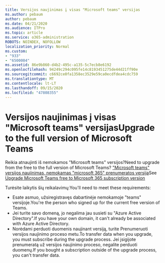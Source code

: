 ```yaml
---
title: Versijos naujinimas į visas "Microsoft teams" versijas
ms.author: pebaum
author: pebaum
ms.date: 04/21/2020
ms.audience: ITPro
ms.topic: article
ms.service: o365-administration
ROBOTS: NOINDEX, NOFOLLOW
localization_priority: Normal
ms.custom:
- "933"
- "6500004"
ms.assetid: 86e9b860-d4b2-495c-a135-5c7ecb8e6192
ms.openlocfilehash: 94249c294c095fe14c8193451275de44d21ff90e
ms.sourcegitcommit: c6692ce0fa1358ec3529e59ca0ecdfdea4cdc759
ms.translationtype: MT
ms.contentlocale: lt-LT
ms.lasthandoff: 09/15/2020
ms.locfileid: "47808355"
---
```

# <a name="upgrade-to-the-full-version-of-microsoft-teams"></a><span data-ttu-id="e04c9-102">Versijos naujinimas į visas "Microsoft teams" versijas</span><span class="sxs-lookup"><span data-stu-id="e04c9-102">Upgrade to the full version of Microsoft Teams</span></span>

<span data-ttu-id="e04c9-103">Reikia atnaujinti iš nemokamos "Microsoft teams" versijos?</span><span class="sxs-lookup"><span data-stu-id="e04c9-103">Need to upgrade from the free to the full version of Microsoft Teams?</span></span> <span data-ttu-id="e04c9-104">["Microsoft teams" versijos naujinimas, nemokamas "microsoft 365" prenumeratos versija](https://docs.microsoft.com/microsoftteams/upgrade-freemium)</span><span class="sxs-lookup"><span data-stu-id="e04c9-104">See [Upgrade Microsoft Teams free to Microsoft 365 subscription version](https://docs.microsoft.com/microsoftteams/upgrade-freemium)</span></span>

<span data-ttu-id="e04c9-105">Turėsite laikytis šių reikalavimų:</span><span class="sxs-lookup"><span data-stu-id="e04c9-105">You'll need to meet these requirements:</span></span>

- <span data-ttu-id="e04c9-106">Esate asmuo, užsiregistravęs dabartinėje nemokamoje "teams" versijoje.</span><span class="sxs-lookup"><span data-stu-id="e04c9-106">You're the person who signed up for the current free version of Teams.</span></span>
- <span data-ttu-id="e04c9-107">Jei turite savo domeną, jo negalima jau susieti su "Azure Active Directory".</span><span class="sxs-lookup"><span data-stu-id="e04c9-107">If you have your own domain, it can't already be associated with Azure Active Directory.</span></span>
- <span data-ttu-id="e04c9-108">Norėdami perduoti duomenis naujinant versiją, turite Prenumeruoti versijos naujinimo proceso metu.</span><span class="sxs-lookup"><span data-stu-id="e04c9-108">To transfer data when you upgrade, you must subscribe during the upgrade process.</span></span> <span data-ttu-id="e04c9-109">Jei įsigijote prenumeratą už versijos naujinimo proceso, negalite perduoti duomenų.</span><span class="sxs-lookup"><span data-stu-id="e04c9-109">If you bought a subscription outside of the upgrade process, you can't transfer data.</span></span>
